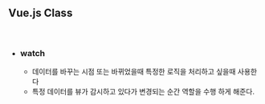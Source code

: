 ## Vue.js Class

<br>

* ### watch
    * 데이터를 바꾸는 시점 또는 바뀌었을때 특정한 로직을 처리하고 싶을때 사용한다
    * 특정 데이터를 뷰가 감시하고 있다가 변경되는 순간 역할을 수행 하게 해준다.


